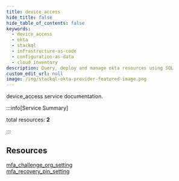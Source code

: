 ```yaml
---
title: device_access
hide_title: false
hide_table_of_contents: false
keywords:
  - device_access
  - okta
  - stackql
  - infrastructure-as-code
  - configuration-as-data
  - cloud inventory
description: Query, deploy and manage okta resources using SQL
custom_edit_url: null
image: /img/stackql-okta-provider-featured-image.png
---
```


device_access service documentation.

:::info[Service Summary]

total resources: __2__  

:::

## Resources
<div class="row">
<div class="providerDocColumn">
<a href="/services/device_access/mfa_challenge_org_setting/">mfa_challenge_org_setting</a>
</div>
<div class="providerDocColumn">
<a href="/services/device_access/mfa_recovery_pin_setting/">mfa_recovery_pin_setting</a>
</div>
</div>